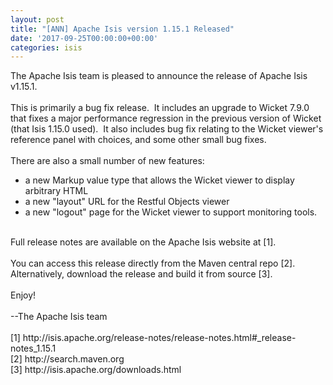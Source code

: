 ```yaml
---
layout: post
title: "[ANN] Apache Isis version 1.15.1 Released"
date: '2017-09-25T00:00:00+00:00'
categories: isis
---
```

<div>The Apache Isis team is pleased to announce the release of Apache Isis v1.15.1.</div> 
  <div><br /></div> 
  <div>This is primarily a bug fix release. &nbsp;It includes an upgrade to Wicket 7.9.0 that fixes a major performance regression in the previous version of Wicket (that Isis 1.15.0 used). &nbsp;It also includes bug fix relating to the Wicket viewer's reference panel with choices, and some other small bug fixes.</div> 
  <div><br /></div> 
  <div>There are also a small number of new features:</div> 
  <div> 
    <ul> 
      <li>a new Markup value type that allows the Wicket viewer to display arbitrary HTML</li> 
      <li>a new &quot;layout&quot; URL for the Restful Objects viewer</li> 
      <li>a new &quot;logout&quot; page for the Wicket viewer to support monitoring tools.</li> 
    </ul> 
  </div> 
  <div><br /></div> 
  <div>Full release notes are available on the Apache Isis website at [1].</div> 
  <div><br /></div> 
  <div>You can access this release directly from the Maven central repo [2].</div> 
  <div>Alternatively, download the release and build it from source [3].</div> 
  <div><br /></div> 
  <div>Enjoy!</div> 
  <div><br /></div> 
  <div>--The Apache Isis team</div> 
  <div><br /></div> 
  <div>[1] http://isis.apache.org/release-notes/release-notes.html#_release-notes_1.15.1</div> 
  <div>[2] http://search.maven.org</div> 
  <div>[3] http://isis.apache.org/downloads.html</div>
